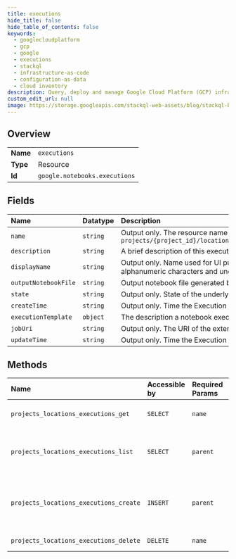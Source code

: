 ```yaml
---
title: executions
hide_title: false
hide_table_of_contents: false
keywords:
  - googlecloudplatform
  - gcp
  - google
  - executions
  - stackql
  - infrastructure-as-code
  - configuration-as-data
  - cloud inventory
description: Query, deploy and manage Google Cloud Platform (GCP) infrastructure and resources using SQL
custom_edit_url: null
image: https://storage.googleapis.com/stackql-web-assets/blog/stackql-blog-post-featured-image.png
---
```

  
    

## Overview
<table><tbody>
<tr><td><b>Name</b></td><td><code>executions</code></td></tr>
<tr><td><b>Type</b></td><td>Resource</td></tr>
<tr><td><b>Id</b></td><td><code>google.notebooks.executions</code></td></tr>
</tbody></table>

## Fields
| Name | Datatype | Description |
|:-----|:---------|:------------|
| `name` | `string` | Output only. The resource name of the execute. Format: `projects/{project_id}/locations/{location}/executions/{execution_id}` |
| `description` | `string` | A brief description of this execution. |
| `displayName` | `string` | Output only. Name used for UI purposes. Name can only contain alphanumeric characters and underscores '_'. |
| `outputNotebookFile` | `string` | Output notebook file generated by this execution |
| `state` | `string` | Output only. State of the underlying AI Platform job. |
| `createTime` | `string` | Output only. Time the Execution was instantiated. |
| `executionTemplate` | `object` | The description a notebook execution workload. |
| `jobUri` | `string` | Output only. The URI of the external job used to execute the notebook. |
| `updateTime` | `string` | Output only. Time the Execution was last updated. |
## Methods
| Name | Accessible by | Required Params | Description |
|:-----|:--------------|:----------------|:------------|
| `projects_locations_executions_get` | `SELECT` | `name` | Gets details of executions |
| `projects_locations_executions_list` | `SELECT` | `parent` | Lists executions in a given project and location |
| `projects_locations_executions_create` | `INSERT` | `parent` | Creates a new Execution in a given project and location. |
| `projects_locations_executions_delete` | `DELETE` | `name` | Deletes execution |
